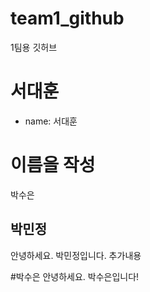 # team1_github
1팀용 깃허브

# 서대훈
- name: 서대훈



# 이름을 작성
박수은 

## 박민정
안녕하세요. 박민정입니다.
추가내용

#박수은
안녕하세요. 박수은입니다!